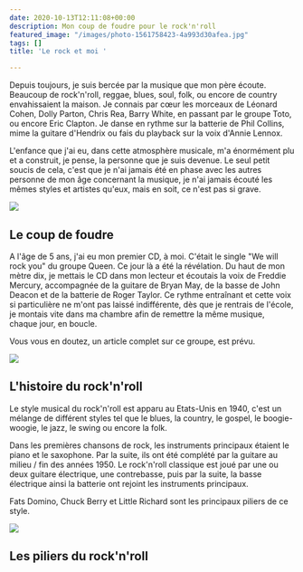 ```yaml
---
date: 2020-10-13T12:11:08+00:00
description: Mon coup de foudre pour le rock'n'roll
featured_image: "/images/photo-1561758423-4a993d30afea.jpg"
tags: []
title: 'Le rock et moi '

---
```

Depuis toujours, je suis bercée par la musique que mon père écoute. Beaucoup de rock'n'roll, reggae, blues, soul, folk, ou encore de country envahissaient la maison. Je connais par cœur les morceaux de Léonard Cohen, Dolly Parton, Chris Rea, Barry White, en passant par le groupe Toto, ou encore Eric Clapton. Je danse en rythme sur la batterie de Phil Collins, mime la guitare d'Hendrix ou fais du playback sur la voix d'Annie Lennox. 

L'enfance que j'ai eu, dans cette atmosphère musicale, m'a énormément plu et a construit, je pense, la personne que je suis devenue. Le seul petit soucis de cela, c'est que je n'ai jamais été en phase avec les autres personne de mon âge concernant la musique, je n'ai jamais écouté les mêmes styles et artistes qu'eux, mais en soit, ce n'est pas si grave.

![](/images/photo-1496293455970-f8581aae0e3b.jpg)

## Le coup de foudre 

A l'âge de 5 ans, j'ai eu mon premier CD, à moi. C'était le single "We will rock you" du groupe Queen. Ce jour là a été la révélation. Du haut de mon mètre dix, je mettais le CD dans mon lecteur et écoutais la voix de Freddie Mercury, accompagnée de la guitare de Bryan May, de la basse de John Deacon et de la batterie de Roger Taylor. Ce rythme entraînant et cette voix si particulière ne m'ont pas laissé indifférente, dès que je rentrais de l'école, je montais vite dans ma chambre afin de remettre la même musique, chaque jour, en boucle. 

Vous vous en doutez, un article complet sur ce groupe, est prévu.

![](/images/photo-1452639443105-5c82ffe4a1da.jpg)

## L'histoire du rock'n'roll

Le style musical du rock'n'roll est apparu au Etats-Unis en 1940, c'est un mélange de différent styles tel que le blues, la country, le gospel, le boogie-woogie, le jazz, le swing ou encore la folk. 

Dans les premières chansons de rock, les instruments principaux étaient le piano et le saxophone. Par la suite, ils ont été complété par la guitare au milieu / fin des années 1950. Le rock'n'roll classique est joué par une ou deux guitare électrique, une contrebasse, puis par la suite, la basse électrique ainsi la batterie ont rejoint les instruments principaux.

Fats Domino, Chuck Berry et Little Richard sont les principaux piliers de ce style.

![](/images/photo-1519892300165-cb5542fb47c7.jpg)

## Les piliers du rock'n'roll